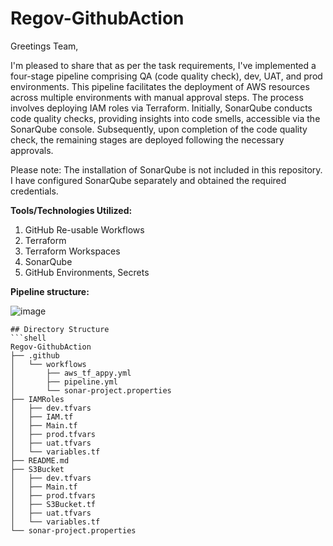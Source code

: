 # Regov-GithubAction

Greetings Team,

I'm pleased to share that as per the task requirements, I've implemented a four-stage pipeline comprising QA (code quality check), dev, UAT, and prod environments. This pipeline facilitates the deployment of AWS resources across multiple environments with manual approval steps. The process involves deploying IAM roles via Terraform. Initially, SonarQube conducts code quality checks, providing insights into code smells, accessible via the SonarQube console. Subsequently, upon completion of the code quality check, the remaining stages are deployed following the necessary approvals.

Please note: The installation of SonarQube is not included in this repository. I have configured SonarQube separately and obtained the required credentials.

**Tools/Technologies Utilized:**

1. GitHub Re-usable Workflows
2. Terraform
3. Terraform Workspaces
4. SonarQube
5. GitHub Environments, Secrets

**Pipeline structure:**

![image](https://github.com/hari36135/Regov-GithubAction/assets/58912507/6ee7ca90-18fb-46f9-8da0-67789c4fc918)

    ## Directory Structure
    ```shell
    Regov-GithubAction
    ├── .github
    │   └── workflows
    │       ├── aws_tf_appy.yml
    │       ├── pipeline.yml
    │       └── sonar-project.properties
    ├── IAMRoles
    │   ├── dev.tfvars
    │   ├── IAM.tf
    │   ├── Main.tf
    │   ├── prod.tfvars
    │   ├── uat.tfvars
    │   └── variables.tf
    ├── README.md
    ├── S3Bucket
    │   ├── dev.tfvars
    │   ├── Main.tf
    │   ├── prod.tfvars
    │   ├── S3Bucket.tf
    │   ├── uat.tfvars
    │   └── variables.tf
    └── sonar-project.properties
